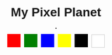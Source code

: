 <!DOCTYPE html>
<html lang="en">
<head>
<meta charset="UTF-8" />
<meta name="viewport" content="width=device-width, initial-scale=1" />
<title>My Pixel Planet</title>
<style>
  body { display: flex; flex-direction: column; align-items: center; font-family: sans-serif; }
  canvas { border: 1px solid #000; touch-action: none; }
  #colors { margin-top: 10px; }
  button { width: 30px; height: 30px; margin: 2px; border: none; }
</style>
</head>
<body>
  <h1>My Pixel Planet</h1>
  <canvas id="canvas" width="300" height="300"></canvas>
  <div id="colors">
    <button style="background:red" onclick="setColor('red')"></button>
    <button style="background:green" onclick="setColor('green')"></button>
    <button style="background:blue" onclick="setColor('blue')"></button>
    <button style="background:yellow" onclick="setColor('yellow')"></button>
    <button style="background:black" onclick="setColor('black')"></button>
    <button style="background:white; border:1px solid #ccc;" onclick="setColor('white')"></button>
  </div>

<script>
  const canvas = document.getElementById('canvas');
  const ctx = canvas.getContext('2d');
  let currentColor = 'black';
  let drawing = false;

  function setColor(color) {
    currentColor = color;
  }

  function drawPixel(x, y) {
    const size = 10;
    ctx.fillStyle = currentColor;
    ctx.fillRect(Math.floor(x / size) * size, Math.floor(y / size) * size, size, size);
  }

  // Fare için
  canvas.addEventListener('mousedown', e => {
    drawing = true;
    drawPixel(e.offsetX, e.offsetY);
  });
  canvas.addEventListener('mouseup', e => { 
